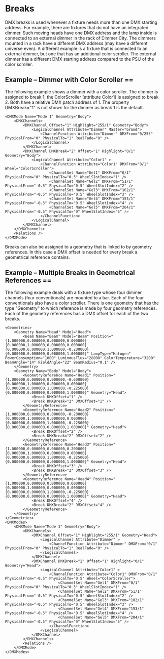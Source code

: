 # Breaks

DMX breaks is used whenever a fixture needs more than one DMX starting address.
For example, there are fixtures that do not have an integrated dimmer. Such moving heads have one DMX address and the lamp inside is connected to an external dimmer in the rack of Dimmer City. The dimmers mounted in a rack have a different DMX address (may have a different universe even). A different example is a fixture that is connected to an external dimmer, but one that has an additional color scroller. The external dimmer has a different DMX starting address compared to the PSU of the color scroller.

## Example – Dimmer with Color Scroller ==

The following example shows a dimmer with a color scroller. The dimmer is assigned to break 1, the ColorScroller (attribute Color1) is assigned to break 2. Both have a relative DMX patch address of 1. The property DMXBreak="1" is not shown for the dimmer as break 1 is the default. 

```
<DMXMode Name="Mode 1" Geometry="Body">
    <DMXChannels>
        <DMXChannel Offset="1" Highlight="255/1" Geometry="Body">
            <LogicalChannel Attribute="Dimmer" Master="Grand">
                <ChannelFunction Attribute="Dimmer" DMXFrom="0/255" PhysicalFrom="0" PhysicalTo="1" RealFade="0" />
            </LogicalChannel>
        </DMXChannel>
        <DMXChannel DMXBreak="2" Offset="1" Highlight="0/1" Geometry="Body">
            <LogicalChannel Attribute="Color1" >
                <ChannelFunction Attribute="Color1" DMXFrom="0/1" Wheel="ColorScroller">
                    <ChannelSet Name="Gel1" DMXFrom="0/1" PhysicalFrom="0" PhysicalTo="0.5" WheelSlotIndex="1" />
                    <ChannelSet Name="Gel2" DMXFrom="51/1" PhysicalFrom="-0.5" PhysicalTo="0.5" WheelSlotIndex="2" />
                    <ChannelSet Name="Gel3" DMXFrom="102/1" PhysicalFrom="-0.5" PhysicalTo="0.5" WheelSlotIndex="3" />
                    <ChannelSet Name="Gel4" DMXFrom="153/1" PhysicalFrom="-0.5" PhysicalTo="0.5" WheelSlotIndex="4" />
                    <ChannelSet Name="Gel5" DMXFrom="204/1" PhysicalFrom="-0.5" PhysicalTo="0" WheelSlotIndex="5" />
                </ChannelFunction>
            </LogicalChannel>
        </DMXChannel>
    </DMXChannels>
    <Relations />
</DMXMode>
```

Breaks can also be assigned to a geometry that is linked to by geometry references. In this case a DMX offset is needed for every break a geometrical reference contains. 

## Example – Multiple Breaks in Geometrical References ==

The following example deals with a fixture type whose four dimmer channels (four conventionals) are mounted to a bar. Each of the four conventionals also have a color scroller. There is one geometry that has the type "Geometry" to which reference is made by four geometry references. Each of the geometry references has a DMX offset for each of the two breaks.

```
<Geometries>
    <Geometry Name="Head" Model="Head">
        <Beam Name="Beam" Model="Beam" Position="{1.000000,0.000000,0.000000,0.000000}{0.000000,1.000000,0.000000,0.000000}{0.000000,0.000000,1.000000,-0.200000}{0.000000,0.000000,0.000000,1.000000}" LampType="Halogen" PowerConsumption="1000" LuminousFlux="28000" ColorTemperature="3200" BeamAngle="14" FieldAngle="22" BeamRadius="0.1" />
    </Geometry>
    <Geometry Name="Body" Model="Body">
        <GeometryReference Name="Head1" Position="{1.000000,0.000000,0.000000,-0.600000}{0.000000,1.000000,0.000000,0.000000}{0.000000,0.000000,1.000000,-0.225000}{0.000000,0.000000,0.000000,1.000000}" Geometry="Head">
            <Break DMXOffset="1" />
            <Break DMXBreak="2" DMXOffset="1" />
        </GeometryReference>
        <GeometryReference Name="Head2" Position="{1.000000,0.000000,0.000000,-0.200000}{0.000000,1.000000,0.000000,0.000000}{0.000000,0.000000,1.000000,-0.225000}{0.000000,0.000000,0.000000,1.000000}" Geometry="Head">
            <Break DMXOffset="2" />
            <Break DMXBreak="2" DMXOffset="2" />
        </GeometryReference>
        <GeometryReference Name="Head3" Position="{1.000000,0.000000,0.000000,0.200000}{0.000000,1.000000,0.000000,0.000000}{0.000000,0.000000,1.000000,-0.225000}{0.000000,0.000000,0.000000,1.000000}" Geometry="Head">
            <Break DMXOffset="3" />
            <Break DMXBreak="2" DMXOffset="3" />
        </GeometryReference>
        <GeometryReference Name="Head4" Position="{1.000000,0.000000,0.000000,0.600000}{0.000000,1.000000,0.000000,0.000000}{0.000000,0.000000,1.000000,-0.225000}{0.000000,0.000000,0.000000,1.000000}" Geometry="Head">
            <Break DMXOffset="4" />
            <Break DMXBreak="2" DMXOffset="4" />
        </GeometryReference>
    </Geometry>
</Geometries>
<DMXModes>
    <DMXMode Name="Mode 1" Geometry="Body">
        <DMXChannels>
            <DMXChannel Offset="1" Highlight="255/1" Geometry="Head">
                <LogicalChannel Attribute="Dimmer" >
                    <ChannelFunction Attribute="Dimmer" DMXFrom="0/1" PhysicalFrom="0" PhysicalTo="1" RealFade="0" />
                </LogicalChannel>
            </DMXChannel>
            <DMXChannel DMXBreak="2" Offset="1" Highlight="0/1" Geometry="Head">
                <LogicalChannel Attribute="Color1" >
                    <ChannelFunction Attribute="Color1" DMXFrom="0/1" PhysicalFrom="-0.5" PhysicalTo="0.5" Wheel="ColorScroller">
                        <ChannelSet Name="Gel1" DMXFrom="0/1" PhysicalFrom="0" PhysicalTo="0.5" WheelSlotIndex="1" />
                        <ChannelSet Name="Gel2" DMXFrom="51/1" PhysicalFrom="-0.5" PhysicalTo="0.5" WheelSlotIndex="2" />
                        <ChannelSet Name="Gel3" DMXFrom="102/1" PhysicalFrom="-0.5" PhysicalTo="0.5" WheelSlotIndex="3" />
                        <ChannelSet Name="Gel4" DMXFrom="153/1" PhysicalFrom="-0.5" PhysicalTo="0.5" WheelSlotIndex="4" />
                        <ChannelSet Name="Gel5" DMXFrom="204/1" PhysicalFrom="-0.5" PhysicalTo="0" WheelSlotIndex="5" />
                    </ChannelFunction>
                </LogicalChannel>
            </DMXChannel>
        </DMXChannels>
        <Relations />
    </DMXMode>
</DMXModes>
```
